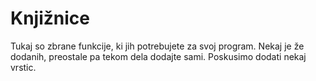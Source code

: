 # Knjižnice

Tukaj so zbrane funkcije, ki jih potrebujete za svoj program. 
Nekaj je že dodanih, preostale pa tekom dela dodajte sami. 
Poskusimo dodati nekaj vrstic.

